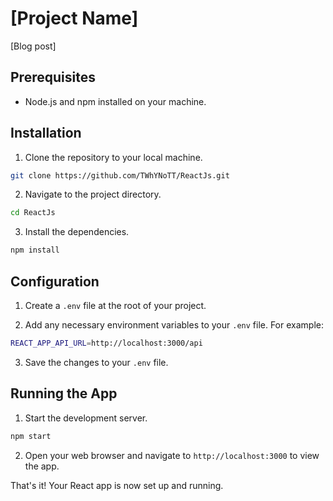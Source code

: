 # [Project Name]

[Blog post]

## Prerequisites

- Node.js and npm installed on your machine.

## Installation

1. Clone the repository to your local machine.

```bash
git clone https://github.com/TWhYNoTT/ReactJs.git
```

2. Navigate to the project directory.

```bash
cd ReactJs
```

3. Install the dependencies.

```bash
npm install
```

## Configuration

1. Create a `.env` file at the root of your project.

2. Add any necessary environment variables to your `.env` file. For example:

```bash
REACT_APP_API_URL=http://localhost:3000/api
```

3. Save the changes to your `.env` file.

## Running the App

1. Start the development server.

```bash
npm start
```

2. Open your web browser and navigate to `http://localhost:3000` to view the app.

That's it! Your React app is now set up and running. 